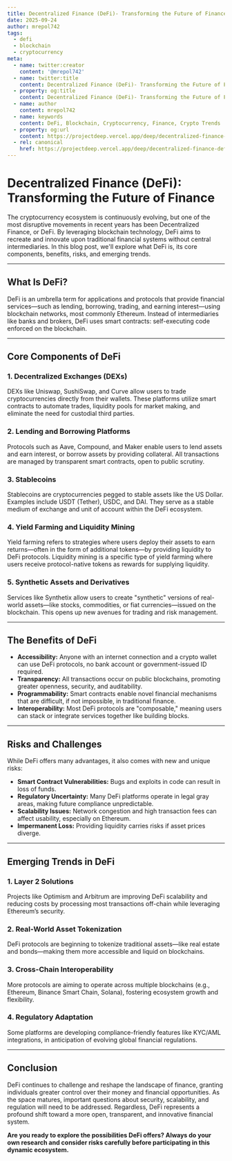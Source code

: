```yaml
---
title: Decentralized Finance (DeFi)- Transforming the Future of Finance
date: 2025-09-24
author: mrepol742
tags:
  - defi
  - blockchain
  - cryptocurrency
meta:
  - name: twitter:creator
    content: '@mrepol742'
  - name: twitter:title
    content: Decentralized Finance (DeFi)- Transforming the Future of Finance
  - property: og:title
    content: Decentralized Finance (DeFi)- Transforming the Future of Finance
  - name: author
    content: mrepol742
  - name: keywords
    content: DeFi, Blockchain, Cryptocurrency, Finance, Crypto Trends
  - property: og:url
    content: https://projectdeep.vercel.app/deep/decentralized-finance-defi-transforming-the-future-of-finance/
  - rel: canonical
    href: https://projectdeep.vercel.app/deep/decentralized-finance-defi-transforming-the-future-of-finance/
---
```


# Decentralized Finance (DeFi): Transforming the Future of Finance

The cryptocurrency ecosystem is continuously evolving, but one of the most disruptive movements in recent years has been Decentralized Finance, or DeFi. By leveraging blockchain technology, DeFi aims to recreate and innovate upon traditional financial systems without central intermediaries. In this blog post, we'll explore what DeFi is, its core components, benefits, risks, and emerging trends.

---

## What Is DeFi?

DeFi is an umbrella term for applications and protocols that provide financial services—such as lending, borrowing, trading, and earning interest—using blockchain networks, most commonly Ethereum. Instead of intermediaries like banks and brokers, DeFi uses smart contracts: self-executing code enforced on the blockchain.

---

## Core Components of DeFi

### 1. **Decentralized Exchanges (DEXs)**
DEXs like Uniswap, SushiSwap, and Curve allow users to trade cryptocurrencies directly from their wallets. These platforms utilize smart contracts to automate trades, liquidity pools for market making, and eliminate the need for custodial third parties.

### 2. **Lending and Borrowing Platforms**
Protocols such as Aave, Compound, and Maker enable users to lend assets and earn interest, or borrow assets by providing collateral. All transactions are managed by transparent smart contracts, open to public scrutiny.

### 3. **Stablecoins**
Stablecoins are cryptocurrencies pegged to stable assets like the US Dollar. Examples include USDT (Tether), USDC, and DAI. They serve as a stable medium of exchange and unit of account within the DeFi ecosystem.

### 4. **Yield Farming and Liquidity Mining**
Yield farming refers to strategies where users deploy their assets to earn returns—often in the form of additional tokens—by providing liquidity to DeFi protocols. Liquidity mining is a specific type of yield farming where users receive protocol-native tokens as rewards for supplying liquidity.

### 5. **Synthetic Assets and Derivatives**
Services like Synthetix allow users to create "synthetic" versions of real-world assets—like stocks, commodities, or fiat currencies—issued on the blockchain. This opens up new avenues for trading and risk management.

---

## The Benefits of DeFi

- **Accessibility:** Anyone with an internet connection and a crypto wallet can use DeFi protocols, no bank account or government-issued ID required.
- **Transparency:** All transactions occur on public blockchains, promoting greater openness, security, and auditability.
- **Programmability:** Smart contracts enable novel financial mechanisms that are difficult, if not impossible, in traditional finance.
- **Interoperability:** Most DeFi protocols are "composable," meaning users can stack or integrate services together like building blocks.

---

## Risks and Challenges

While DeFi offers many advantages, it also comes with new and unique risks:

- **Smart Contract Vulnerabilities:** Bugs and exploits in code can result in loss of funds.
- **Regulatory Uncertainty:** Many DeFi platforms operate in legal gray areas, making future compliance unpredictable.
- **Scalability Issues:** Network congestion and high transaction fees can affect usability, especially on Ethereum.
- **Impermanent Loss:** Providing liquidity carries risks if asset prices diverge.

---

## Emerging Trends in DeFi

### 1. **Layer 2 Solutions**
Projects like Optimism and Arbitrum are improving DeFi scalability and reducing costs by processing most transactions off-chain while leveraging Ethereum’s security.

### 2. **Real-World Asset Tokenization**
DeFi protocols are beginning to tokenize traditional assets—like real estate and bonds—making them more accessible and liquid on blockchains.

### 3. **Cross-Chain Interoperability**
More protocols are aiming to operate across multiple blockchains (e.g., Ethereum, Binance Smart Chain, Solana), fostering ecosystem growth and flexibility.

### 4. **Regulatory Adaptation**
Some platforms are developing compliance-friendly features like KYC/AML integrations, in anticipation of evolving global financial regulations.

---

## Conclusion

DeFi continues to challenge and reshape the landscape of finance, granting individuals greater control over their money and financial opportunities. As the space matures, important questions about security, scalability, and regulation will need to be addressed. Regardless, DeFi represents a profound shift toward a more open, transparent, and innovative financial system.

**Are you ready to explore the possibilities DeFi offers? Always do your own research and consider risks carefully before participating in this dynamic ecosystem.**
